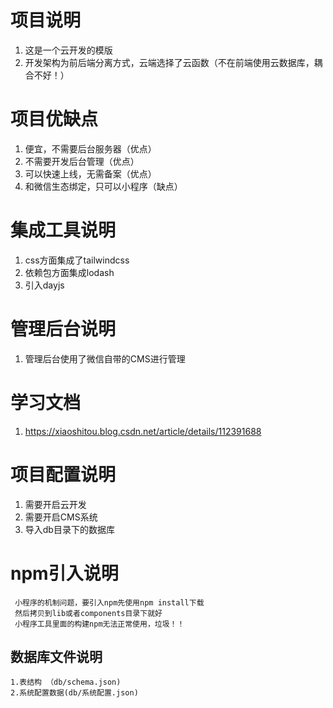 # 项目说明

1. 这是一个云开发的模版
2. 开发架构为前后端分离方式，云端选择了云函数（不在前端使用云数据库，耦合不好！）

# 项目优缺点

1. 便宜，不需要后台服务器（优点）
2. 不需要开发后台管理（优点）
3. 可以快速上线，无需备案（优点）
4. 和微信生态绑定，只可以小程序（缺点）

# 集成工具说明

1. css方面集成了tailwindcss
2. 依赖包方面集成lodash
3. 引入dayjs

# 管理后台说明

1. 管理后台使用了微信自带的CMS进行管理

# 学习文档

1. https://xiaoshitou.blog.csdn.net/article/details/112391688


# 项目配置说明

1. 需要开启云开发
2. 需要开启CMS系统
3. 导入db目录下的数据库


# npm引入说明
```
 小程序的机制问题，要引入npm先使用npm install下载  
 然后拷贝到lib或者components目录下就好 
 小程序工具里面的构建npm无法正常使用，垃圾！！
```



## 数据库文件说明

```
1.表结构 （db/schema.json)
2.系统配置数据(db/系统配置.json)
```